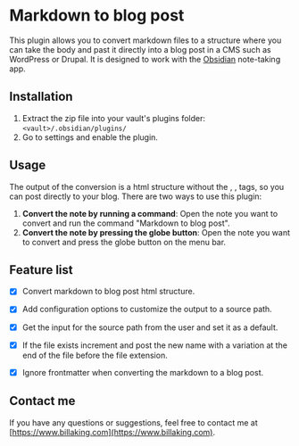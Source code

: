 # Markdown to blog post

This plugin allows you to convert markdown files to a structure where you can take the body and past it directly into a blog post in a CMS such as WordPress or Drupal. It is designed to work with the [Obsidian](https://obsidian.md/) note-taking app.

## Installation

1. Extract the zip file into your vault's plugins folder: `<vault>/.obsidian/plugins/`
2. Go to settings and enable the plugin.

## Usage

The output of the conversion is a html structure without the <html>, <head>, <body> tags, so you can post directly to your blog. There are two ways to use this plugin:

1. **Convert the note by running a command**: Open the note you want to convert and run the command "Markdown to blog post". 
2. **Convert the note by pressing the globe button**: Open the note you want to convert and press the globe button on the menu bar. 

## Feature list

- [x] Convert markdown to blog post html structure.
- [x] Add configuration options to customize the output to a source path.
- [x] Get the input for the source path from the user and set it as a default.
- [x] If the file exists increment and post the new name with a variation at the end of the file before the file extension.
- [x] Ignore frontmatter when converting the markdown to a blog post.


## Contact me

If you have any questions or suggestions, feel free to contact me at [https://www.billaking.com](https://www.billaking.com).